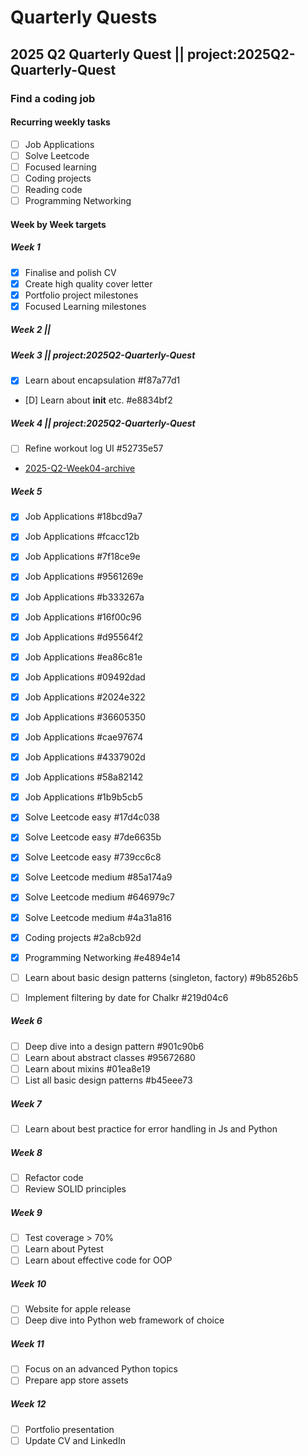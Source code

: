 # Quarterly Quests

## 2025 Q2 Quarterly Quest || project:2025Q2-Quarterly-Quest

### Find a coding job

#### Recurring weekly tasks

- [ ] Job Applications
- [ ] Solve Leetcode
- [ ] Focused learning
- [ ] Coding projects
- [ ] Reading code
- [ ] Programming Networking

#### Week by Week targets

#####  Week 1

- [X] Finalise and polish CV
- [X] Create high quality cover letter
- [X] Portfolio project milestones
- [X] Focused Learning milestones

##### Week 2 ||

##### Week 3 || project:2025Q2-Quarterly-Quest
* [X] Learn about encapsulation  #f87a77d1
* [D] Learn about __init__ etc.  #e8834bf2

##### Week 4 || project:2025Q2-Quarterly-Quest
* [ ] Refine workout log UI  #52735e57
- [2025-Q2-Week04-archive](2025-Q2-Week04-archive.md)

##### Week 5

* [X] Job Applications  #18bcd9a7
* [X] Job Applications  #fcacc12b
* [X] Job Applications  #7f18ce9e
* [X] Job Applications  #9561269e
* [X] Job Applications  #b333267a
* [X] Job Applications  #16f00c96
* [X] Job Applications  #d95564f2
* [X] Job Applications  #ea86c81e
* [X] Job Applications  #09492dad
* [X] Job Applications  #2024e322
* [X] Job Applications  #36605350
* [X] Job Applications  #cae97674
* [X] Job Applications  #4337902d
* [X] Job Applications  #58a82142
* [X] Job Applications  #1b9b5cb5
* [X] Solve Leetcode easy  #17d4c038
* [X] Solve Leetcode easy  #7de6635b
* [X] Solve Leetcode easy  #739cc6c8
* [X] Solve Leetcode medium  #85a174a9
* [X] Solve Leetcode medium  #646979c7
* [X] Solve Leetcode medium  #4a31a816
* [X] Coding projects  #2a8cb92d
* [X] Programming Networking  #e4894e14

* [ ] Learn about basic design patterns (singleton, factory)  #9b8526b5
* [ ] Implement filtering by date for Chalkr  #219d04c6


##### Week 6

* [ ] Deep dive into a design pattern  #901c90b6
* [ ] Learn about abstract classes  #95672680
* [ ] Learn about mixins  #01ea8e19
* [ ] List all basic design patterns  #b45eee73

##### Week 7

- [ ] Learn about best practice for error handling in Js and Python

##### Week 8

- [ ] Refactor code
- [ ] Review SOLID principles

##### Week 9

- [ ] Test coverage > 70%
- [ ] Learn about Pytest
- [ ] Learn about effective code for OOP

##### Week 10

- [ ] Website for apple release
- [ ] Deep dive into Python web framework of choice

##### Week 11

- [ ] Focus on an advanced Python topics
- [ ] Prepare app store assets

##### Week 12

- [ ] Portfolio presentation
- [ ] Update CV and LinkedIn
